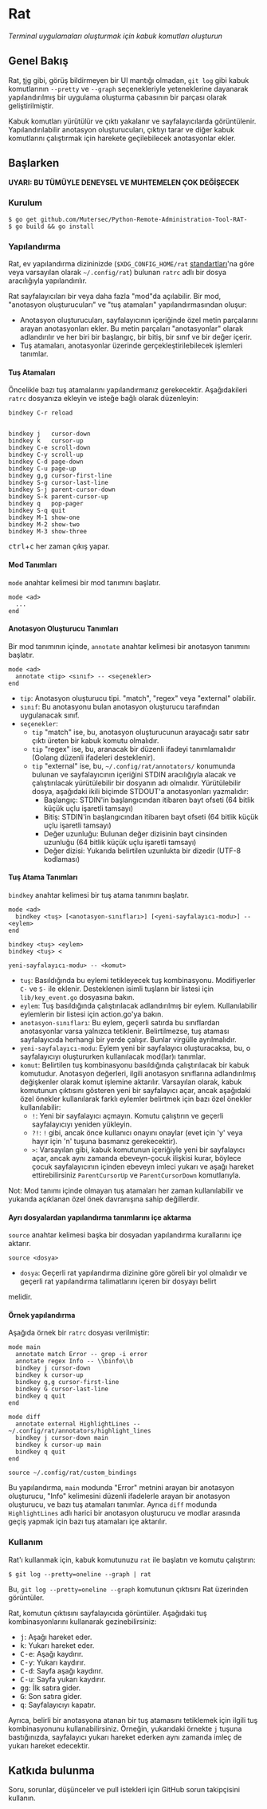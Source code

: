 # Rat

_Terminal uygulamaları oluşturmak için kabuk komutları oluşturun_


## Genel Bakış

Rat, [tig](https://github.com/Mutersec/Python-Remote-Administration-Tool-RAT-) gibi, görüş bildirmeyen bir UI mantığı olmadan, `git log` gibi kabuk komutlarının `--pretty` ve `--graph` seçenekleriyle yeteneklerine dayanarak yapılandırılmış bir uygulama oluşturma çabasının bir parçası olarak geliştirilmiştir.

Kabuk komutları yürütülür ve çıktı yakalanır ve sayfalayıcılarda görüntülenir. Yapılandırılabilir anotasyon oluşturucuları, çıktıyı tarar ve diğer kabuk komutlarını çalıştırmak için harekete geçilebilecek anotasyonlar ekler.

## Başlarken

**UYARI: BU TÜMÜYLE DENEYSEL VE MUHTEMELEN ÇOK DEĞİŞECEK**

### Kurulum

```shell
$ go get github.com/Mutersec/Python-Remote-Administration-Tool-RAT-
$ go build && go install
```

### Yapılandırma

Rat, ev yapılandırma dizininizde (`$XDG_CONFIG_HOME/rat` [standartları](https://specifications.freedesktop.org/basedir-spec/latest)'na göre veya varsayılan olarak `~/.config/rat`) bulunan `ratrc` adlı bir dosya aracılığıyla yapılandırılır.

Rat sayfalayıcıları bir veya daha fazla "mod"da açılabilir. Bir mod, "anotasyon oluşturucuları" ve "tuş atamaları" yapılandırmasından oluşur:

- Anotasyon oluşturucuları, sayfalayıcının içeriğinde özel metin parçalarını arayan anotasyonları ekler. Bu metin parçaları "anotasyonlar" olarak adlandırılır ve her biri bir başlangıç, bir bitiş, bir sınıf ve bir değer içerir.
- Tuş atamaları, anotasyonlar üzerinde gerçekleştirilebilecek işlemleri tanımlar.

#### Tuş Atamaları

Öncelikle bazı tuş atamalarını yapılandırmanız gerekecektir. Aşağıdakileri `ratrc` dosyanıza ekleyin ve isteğe bağlı olarak düzenleyin:

```shell
bindkey C-r reload


bindkey j   cursor-down
bindkey k   cursor-up
bindkey C-e scroll-down
bindkey C-y scroll-up
bindkey C-d page-down
bindkey C-u page-up
bindkey g,g cursor-first-line
bindkey S-g cursor-last-line
bindkey S-j parent-cursor-down
bindkey S-k parent-cursor-up
bindkey q   pop-pager
bindkey S-q quit
bindkey M-1 show-one
bindkey M-2 show-two
bindkey M-3 show-three
```

<kbd>ctrl</kbd>+<kbd>c</kbd> her zaman çıkış yapar.

#### Mod Tanımları

`mode` anahtar kelimesi bir mod tanımını başlatır.

```shell
mode <ad>
  ...
end
```

#### Anotasyon Oluşturucu Tanımları

Bir mod tanımının içinde, `annotate` anahtar kelimesi bir anotasyon tanımını başlatır.

```shell
mode <ad>
  annotate <tip> <sınıf> -- <seçenekler>
end
```

- `tip`: Anotasyon oluşturucu tipi. "match", "regex" veya "external" olabilir.
- `sınıf`: Bu anotasyonu bulan anotasyon oluşturucu tarafından uygulanacak sınıf.
- `seçenekler`:
    - `tip` "match" ise, bu, anotasyon oluşturucunun arayacağı satır satır çıktı üreten bir kabuk komutu olmalıdır.
    - `tip` "regex" ise, bu, aranacak bir düzenli ifadeyi tanımlamalıdır (Golang düzenli ifadeleri desteklenir).
    - `tip` "external" ise, bu, `~/.config/rat/annotators/` konumunda bulunan ve sayfalayıcının içeriğini STDIN aracılığıyla alacak ve çalıştırılacak yürütülebilir bir dosyanın adı olmalıdır. Yürütülebilir dosya, aşağıdaki ikili biçimde STDOUT'a anotasyonları yazmalıdır:
        - Başlangıç: STDIN'in başlangıcından itibaren bayt ofseti (64 bitlik küçük uçlu işaretli tamsayı)
        - Bitiş: STDIN'in başlangıcından itibaren bayt ofseti (64 bitlik küçük uçlu işaretli tamsayı)
        - Değer uzunluğu: Bulunan değer dizisinin bayt cinsinden uzunluğu (64 bitlik küçük uçlu işaretli tamsayı)
        - Değer dizisi: Yukarıda belirtilen uzunlukta bir dizedir (UTF-8 kodlaması)

#### Tuş Atama Tanımları

`bindkey` anahtar kelimesi bir tuş atama tanımını başlatır.

```shell
mode <ad>
  bindkey <tuş> [<anotasyon-sınıfları>] [<yeni-sayfalayıcı-modu>] -- <eylem>
end

bindkey <tuş> <eylem>
bindkey <tuş> <

yeni-sayfalayıcı-modu> -- <komut>
```

- `tuş`: Basıldığında bu eylemi tetikleyecek tuş kombinasyonu. Modifiyerler `C-` ve `S-` ile eklenir. Desteklenen isimli tuşların bir listesi için `lib/key_event.go` dosyasına bakın.
- `eylem`: Tuş basıldığında çalıştırılacak adlandırılmış bir eylem. Kullanılabilir eylemlerin bir listesi için action.go'ya bakın.
- `anotasyon-sınıfları`: Bu eylem, geçerli satırda bu sınıflardan anotasyonlar varsa yalnızca tetiklenir. Belirtilmezse, tuş ataması sayfalayıcıda herhangi bir yerde çalışır. Bunlar virgülle ayrılmalıdır.
- `yeni-sayfalayıcı-modu`: Eylem yeni bir sayfalayıcı oluşturacaksa, bu, o sayfalayıcıyı oluştururken kullanılacak mod(lar)ı tanımlar.
- `komut`: Belirtilen tuş kombinasyonu basıldığında çalıştırılacak bir kabuk komutudur. Anotasyon değerleri, ilgili anotasyon sınıflarına adlandırılmış değişkenler olarak komut işlemine aktarılır. Varsayılan olarak, kabuk komutunun çıktısını gösteren yeni bir sayfalayıcı açar, ancak aşağıdaki özel önekler kullanılarak farklı eylemler belirtmek için bazı özel önekler kullanılabilir:
    - `!`: Yeni bir sayfalayıcı açmayın. Komutu çalıştırın ve geçerli sayfalayıcıyı yeniden yükleyin.
    - `?!`: `!` gibi, ancak önce kullanıcı onayını onaylar (evet için 'y' veya hayır için 'n' tuşuna basmanız gerekecektir).
    - `>`: Varsayılan gibi, kabuk komutunun içeriğiyle yeni bir sayfalayıcı açar, ancak aynı zamanda ebeveyn-çocuk ilişkisi kurar, böylece çocuk sayfalayıcının içinden ebeveyn imleci yukarı ve aşağı hareket ettirebilirsiniz `ParentCursorUp` ve `ParentCursorDown` komutlarıyla.

Not: Mod tanımı içinde olmayan tuş atamaları her zaman kullanılabilir ve yukarıda açıklanan özel önek davranışına sahip değillerdir.

#### Ayrı dosyalardan yapılandırma tanımlarını içe aktarma

`source` anahtar kelimesi başka bir dosyadan yapılandırma kurallarını içe aktarır.

```shell
source <dosya>
```

- `dosya`: Geçerli rat yapılandırma dizinine göre göreli bir yol olmalıdır ve geçerli rat yapılandırma talimatlarını içeren bir dosyayı belirt

melidir.

#### Örnek yapılandırma

Aşağıda örnek bir `ratrc` dosyası verilmiştir:

```shell
mode main
  annotate match Error -- grep -i error
  annotate regex Info -- \\binfo\\b
  bindkey j cursor-down
  bindkey k cursor-up
  bindkey g,g cursor-first-line
  bindkey G cursor-last-line
  bindkey q quit
end

mode diff
  annotate external HighlightLines -- ~/.config/rat/annotators/highlight_lines
  bindkey j cursor-down main
  bindkey k cursor-up main
  bindkey q quit
end

source ~/.config/rat/custom_bindings
```

Bu yapılandırma, `main` modunda "Error" metnini arayan bir anotasyon oluşturucu, "Info" kelimesini düzenli ifadelerle arayan bir anotasyon oluşturucu, ve bazı tuş atamaları tanımlar. Ayrıca `diff` modunda `HighlightLines` adlı harici bir anotasyon oluşturucu ve modlar arasında geçiş yapmak için bazı tuş atamaları içe aktarılır.

### Kullanım

Rat'ı kullanmak için, kabuk komutunuzu `rat` ile başlatın ve komutu çalıştırın:

```shell
$ git log --pretty=oneline --graph | rat
```

Bu, `git log --pretty=oneline --graph` komutunun çıktısını Rat üzerinden görüntüler.

Rat, komutun çıktısını sayfalayıcıda görüntüler. Aşağıdaki tuş kombinasyonlarını kullanarak gezinebilirsiniz:

- <kbd>j</kbd>: Aşağı hareket eder.
- <kbd>k</kbd>: Yukarı hareket eder.
- <kbd>C-e</kbd>: Aşağı kaydırır.
- <kbd>C-y</kbd>: Yukarı kaydırır.
- <kbd>C-d</kbd>: Sayfa aşağı kaydırır.
- <kbd>C-u</kbd>: Sayfa yukarı kaydırır.
- <kbd>g</kbd><kbd>g</kbd>: İlk satıra gider.
- <kbd>G</kbd>: Son satıra gider.
- <kbd>q</kbd>: Sayfalayıcıyı kapatır.

Ayrıca, belirli bir anotasyona atanan bir tuş atamasını tetiklemek için ilgili tuş kombinasyonunu kullanabilirsiniz. Örneğin, yukarıdaki örnekte `j` tuşuna bastığınızda, sayfalayıcı yukarı hareket ederken aynı zamanda imleç de yukarı hareket edecektir.

## Katkıda bulunma

Soru, sorunlar, düşünceler ve pull istekleri için GitHub sorun takipçisini kullanın.